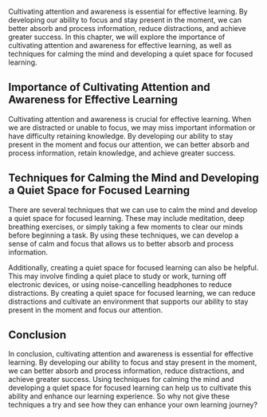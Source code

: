 
Cultivating attention and awareness is essential for effective learning. By developing our ability to focus and stay present in the moment, we can better absorb and process information, reduce distractions, and achieve greater success. In this chapter, we will explore the importance of cultivating attention and awareness for effective learning, as well as techniques for calming the mind and developing a quiet space for focused learning.

Importance of Cultivating Attention and Awareness for Effective Learning
------------------------------------------------------------------------

Cultivating attention and awareness is crucial for effective learning. When we are distracted or unable to focus, we may miss important information or have difficulty retaining knowledge. By developing our ability to stay present in the moment and focus our attention, we can better absorb and process information, retain knowledge, and achieve greater success.

Techniques for Calming the Mind and Developing a Quiet Space for Focused Learning
---------------------------------------------------------------------------------

There are several techniques that we can use to calm the mind and develop a quiet space for focused learning. These may include meditation, deep breathing exercises, or simply taking a few moments to clear our minds before beginning a task. By using these techniques, we can develop a sense of calm and focus that allows us to better absorb and process information.

Additionally, creating a quiet space for focused learning can also be helpful. This may involve finding a quiet place to study or work, turning off electronic devices, or using noise-cancelling headphones to reduce distractions. By creating a quiet space for focused learning, we can reduce distractions and cultivate an environment that supports our ability to stay present in the moment and focus our attention.

Conclusion
----------

In conclusion, cultivating attention and awareness is essential for effective learning. By developing our ability to focus and stay present in the moment, we can better absorb and process information, reduce distractions, and achieve greater success. Using techniques for calming the mind and developing a quiet space for focused learning can help us to cultivate this ability and enhance our learning experience. So why not give these techniques a try and see how they can enhance your own learning journey?
